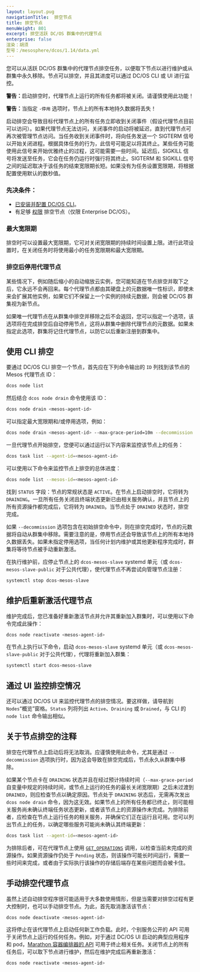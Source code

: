 ```yaml
---
layout: layout.pug
navigationTitle:  排空节点
title: 排空节点
menuWeight: 801
excerpt: 排空活跃 DC/OS 群集中的代理节点
enterprise: false
渲染：胡须
型号：/mesosphere/dcos/1.14/data.yml
---
```


您可以从活跃 DC/OS 群集中的代理节点排空任务，以便取下节点以进行维护或从群集中永久移除。节点可以排空，并且其进度可以通过 DC/OS CLI 或 UI 进行监控。

<p class="message--warning"><strong>警告：</strong>启动排空时，代理节点上运行的所有任务都将被关闭。请谨慎使用此功能！</p>
<p class="message--warning"><strong>警告：</strong>当指定 <code>-停用</code> 选项时，节点上的所有本地持久数据将丢失！</p>

启动排空会导致目标代理节点上的所有任务立即收到关闭事件（假设代理节点目前可以访问）。如果代理节点无法访问，关闭事件的启动将被延迟，直到代理节点可再次被管理节点访问。当任务收到关闭事件时，将向任务发送一个 SIGTERM 信号以开始关闭进程。根据具体任务的行为，此信号可能足以将其终止。某些任务可能使用此信号来开始优雅终止的过程，这可能需要一些时间。延迟后，SIGKILL 信号将发送至任务，它会在任务仍运行时强行将其终止。SIGTERM 和 SIGKILL 信号之间的延迟取决于该任务的结束宽限期长短。如果没有为任务设置宽限期，将根据配置使用默认的数秒值。

### 先决条件：

*   [已安装并配置 DC/OS CLI](/mesosphere/dcos/1.14/cli/)。
*   有足够 [权限](/mesosphere/dcos/1.14/security/ent/perms-reference) 排空节点（仅限 Enterprise DC/OS）。

### 最大宽限期

排空时可以设置最大宽限期，它可对关闭宽限期的持续时间设置上限。进行此项设置时，在关闭任务时将使用最小的任务宽限期和最大宽限期。

### 排空后停用代理节点

某些情况下，例如随后缩小的自动缩放云实例，您可能知道在节点排空并取下之后，它永远不会再回来。每个代理节点都由其硬盘上的元数据唯一性标识，即使未来会扩展其他实例，如果它们不保留上一个实例的持续元数据，则会被 DC/OS 群集视为新节点。

如果唯一代理节点在从群集中排空并移除之后不会返回，您可以指定一个选项，该选项将在完成排空后自动停用节点，这将从群集中删除代理节点的元数据。如果未指定此选项，群集将记住代理节点，以防它以后重新注册到群集中。

## 使用 CLI 排空

要通过 DC/OS CLI 排空一个节点，首先应在下列命令输出的 `ID` 列找到该节点的 Mesos 代理节点 ID：

```bash
dcos node list
```

然后结合 `dcos node drain` 命令使用该 ID：

```bash
dcos node drain <mesos-agent-id>
```

可以指定最大宽限期和/或停用选项，例如：

```bash
dcos node drain <mesos-agent-id> --max-grace-period=10m --decommission
```

一旦代理节点开始排空，您便可以通过运行以下内容来监控该节点上的任务：

```bash
dcos task list --agent-id=<mesos-agent-id>
```

可以使用以下命令来监控节点上排空的总体进度：

```bash
dcos node list --mesos-id=<mesos-agent-id>
```

找到 `STATUS` 字段：节点的常规状态是 `ACTIVE`。在节点上启动排空时，它将转为 `DRAINING`。一旦所有任务关闭且终端状态更新已由相关服务确认，并且节点上的所有资源操作都完成后，它将转为 `DRAINED`。当节点处于 `DRAINED` 状态时，排空完成。

如果 `--decommission` 选项包含在初始排空命令中，则在排空完成时，节点的元数据将自动从群集中移除。需要注意的是，停用节点还会导致该节点上的所有本地持久数据丢失。如果未指定停用选项，当任何计划内维护或其他更新程序完成时，群集将等待节点被手动重新激活。

在执行维护前，应停止节点上的 `dcos-mesos-slave` systemd 单元（或 `dcos-mesos-slave-public` 对于公共代理），使代理节点不再尝试向管理节点注册：

```bash
systemctl stop dcos-mesos-slave
```

## 维护后重新激活代理节点

维护完成后，您已准备好重新激活节点并允许其重新加入群集时，可以使用以下命令完成此操作：

```bash
dcos node reactivate <mesos-agent-id>
```

在节点上执行以下命令，启动 `dcos-mesos-slave` systemd 单元（或 `dcos-mesos-slave-public` 对于公共代理），代理将重新加入群集：

```bash
systemctl start dcos-mesos-slave
```

## 通过 UI 监控排空情况

还可以通过 DC/OS UI 来监控代理节点的排空情况。要这样做，请导航到 `Nodes`“概览”窗格。`Status` 列将列出 `Active`、`Draining` 或 `Drained`，与 CLI 的 `node list` 命令输出相似。

## 关于节点排空的注释

排空在代理节点上启动后将无法取消。应谨慎使用此命令，尤其是通过 `--decommission` 选项执行时，因为这会导致在排空完成后，节点永久从群集中移除。

如果某个节点卡在 `DRAINING` 状态并且在经过预计持续时间（`--max-grace-period` 自变量中规定的持续时间，或节点上运行的任务的最长关闭宽限期）之后未过渡到 `DRAINED`，则应检查节点以确定原因。节点处于 `DRAINING` 状态后，无需再次发出 `dcos node drain` 命令，因为这无效。如果节点上的所有任务都已终止，则可能相关服务尚未确认终端任务状态更新，或者该节点上的资源操作未完成。为排除前者，应检查在节点上运行任务的相关服务，并确保它们正在运行且可用。您可以列出节点上的任务，以确定哪些服务可能尚未确认其终端更新：

```bash
dcos task list --agent-id=<mesos-agent-id>
```

为排除后者，可在代理节点上使用 [`GET_OPERATIONS`](http://mesos.apache.org/documentation/latest/operator-http-api/#get_operations-1) 调用，以检查当前未完成的资源操作。如果资源操作仍处于 `Pending` 状态，则该操作可能长时间运行，需要一些时间来完成，或者由于实际执行该操作的存储后端存在某些问题而会被卡住。

## 手动排空代理节点

虽然上述自动排空程序很可能适用于大多数使用情形，但是当需要对排空过程有更大控制时，也可以手动排空节点。为此，首先取消激活该节点：

```bash
dcos node deactivate <mesos-agent-id>
```

这将停止在该代理节点上启动任何新工作负载。此时，个别服务公开的 API 可用于关闭节点上运行的任何任务。例如，对于通过 DC/OS UI 启动的典型应用程序和 pod，[Marathon 容器编排器的 API](/mesosphere/dcos/1.14/deploying-services/marathon-api/) 可用于终止相关任务。关闭节点上的所有任务后，可以取下节点进行维护，然后在维护完成后再重新激活：

```bash
dcos node reactivate <mesos-agent-id>
```

